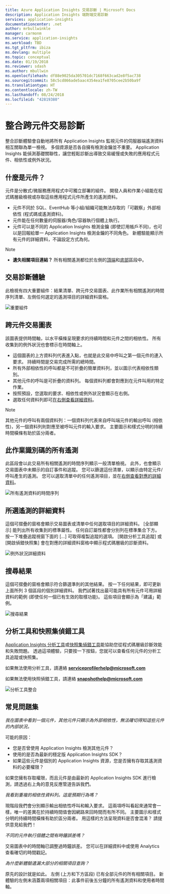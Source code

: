 ```yaml
---
title: Azure Application Insights 交易診斷 | Microsoft Docs
description: Application Insights 端對端交易診斷
services: application-insights
documentationcenter: .net
author: mrbullwinkle
manager: carmonm
ms.service: application-insights
ms.workload: TBD
ms.tgt_pltfrm: ibiza
ms.devlang: multiple
ms.topic: conceptual
ms.date: 01/19/2018
ms.reviewer: sdash
ms.author: mbullwin
ms.openlocfilehash: df88e9025da305701dc7168f663cad2e8f5ac738
ms.sourcegitcommit: 58c5cd866ade5aac4354ea1fe8705cee2b50ba9f
ms.translationtype: HT
ms.contentlocale: zh-TW
ms.lasthandoff: 08/24/2018
ms.locfileid: "42819380"
---
```

# <a name="unified-cross-component-transaction-diagnostics"></a>整合跨元件交易診斷

整合診斷體驗會自動地將所有 Application Insights 監視元件的伺服器端遙測資料相互關聯為單一檢視。 多個資源是否各自擁有檢測金鑰並不重要。 Application Insights 能偵測基礎關聯性，讓您輕鬆診斷出導致交易緩慢或失敗的應用程式元件、相依性或例外狀況。

## <a name="what-is-a-component"></a>什麼是元件？

元件是分散式/微服務應用程式中可獨立部署的組件。 開發人員和作業小組能在程式碼層級檢視或存取這些應用程式元件所產生的遙測資料。

* 元件不同於 SQL、EventHub 等小組/組織可能無法存取的「可觀察」外部相依性 (程式碼或遙測資料)。
* 元件能在任何數量的伺服器/角色/容器執行個體上執行。
* 元件可以是不同的 Application Insights 檢測金鑰 (即使訂用帳戶不同)，也可以是回報給單一 Application Insights 檢測金鑰的不同角色。 新體驗能顯示所有元件的詳細資料，不論設定方式為何。

> [!NOTE]
> * **遺失相關項目連結？** 所有相關遙測都位於左側的[頂端](#cross-component-transaction-chart)和[底部](#all-telemetry-with-this-Operation-Id)區段中。 

## <a name="transaction-diagnostics-experience"></a>交易診斷體驗
此檢視有四大重要組件：結果清單、跨元件交易圖表、此作業所有相關遙測的時間序列清單、左側任何選定的遙測項目的詳細資料窗格。

![重要組件](media/app-insights-e2eTxn-diagnostics/4partsCrossComponent.png)

## <a name="cross-component-transaction-chart"></a>跨元件交易圖表

該圖表提供時間軸，以水平橫條呈現要求的持續時間和元件之間的相依性。 所有收集到的例外狀況也會標示在時間軸上。

* 這個圖表的上方資料列代表進入點，也就是此交易中呼叫之第一個元件的連入要求。 持續時間是交易完成所需的總時間。
* 所有外部相依性的呼叫都是不可折疊的簡單資料列，並以圖示代表相依性類別。
* 其他元件的呼叫是可折疊的資料列。 每個資料列都會對應到在元件叫用的特定作業。
* 按照預設，您選取的要求、相依性或例外狀況會顯示在右側。
* 選取任何資料列即可[在右側查看詳細資料](#details-of-the-selected-telemetry)。 

> [!NOTE]
其他元件的呼叫有兩個資料列：一個資料列代表來自呼叫端元件的輸出呼叫 (相依性)，另一個資料列則對應至被呼叫元件的輸入要求。 主要圖示和樣式分明的持續時間橫條有助於區分兩者。

## <a name="all-telemetry-with-this-operation-id"></a>此作業識別碼的所有遙測

此區段會以此交易所有相關遙測的時間序列顯示一般清單檢視。 此外，也會顯示交易圖表中未顯示的自訂事件和追蹤。 您可以篩選這份清單，以顯示由特定元件/呼叫產生的遙測。 您可以選取清單中的任何遙測項目，並在[右側查看對應的詳細資料](#details-of-the-selected-telemetry)。

![所有遙測資料的時間序列](media/app-insights-e2eTxn-diagnostics/allTelemetryDrawerOpened.png)

## <a name="details-of-the-selected-telemetry"></a>所選遙測的詳細資料

這個可摺疊的窗格會顯示交易圖表或清單中任何選取項目的詳細資料。 [全部顯示] 能列出所有收集到的標準屬性。 任何自訂屬性都會分別列在標準集合下方。 按一下堆疊追蹤視窗下面的 [...] 可取得複製追蹤的選項。 [開啟分析工具追蹤] 或 [開啟偵錯快照集] 會在對應的詳細資料窗格中顯示程式碼層級的診斷資料。

![例外狀況詳細資料](media/app-insights-e2eTxn-diagnostics/exceptiondetail.png)

## <a name="search-results"></a>搜尋結果

這個可摺疊的窗格會顯示符合篩選準則的其他結果。 按一下任何結果，即可更新上面所列 3 個區段的個別詳細資料。 我們試著找出最可能具有所有元件可用詳細資料的範例 (即使任何一個已有生效的取樣功能)。 這些項目會顯示為「建議」範例。

![搜尋結果](media/app-insights-e2eTxn-diagnostics/searchResults.png)

## <a name="profiler-and-snapshot-debugger"></a>分析工具和快照集偵錯工具

[Application Insights 分析工具](app-insights-profiler.md)或[快照集偵錯工具](app-insights-snapshot-debugger.md)能協助您從程式碼層級診斷效能和失敗問題。 透過這項體驗，只要按一下按鈕，您就可以查看任何元件的分析工具追蹤或快照集。

如果無法使用分析工具，請連絡 **serviceprofilerhelp@microsoft.com**

如果無法使用快照偵錯工具，請連絡 **snapshothelp@microsoft.com**

![分析工具整合](media/app-insights-e2eTxn-diagnostics/profilerTraces.png)

## <a name="faq"></a>常見問題集

*我在圖表中看到一個元件，其他元件只顯示為外部相依性，無法確切得知這些元件的內部狀況。*

可能的原因：

* 您是否曾使用 Application Insights 檢測其他元件？
* 使用的是否為最新的穩定版 Application Insights SDK？
* 如果這些元件是個別的 Application Insights 資源，您是否擁有存取其遙測資料的必要權限？

如果您擁有存取權限，而且元件是由最新的 Application Insights SDK 進行檢測，請透過右上角的意見反應管道告訴我們。

*我看到重複的相依性資料列。這是預期行為嗎？*

現階段我們會分別顯示輸出相依性呼叫和輸入要求。 這兩項呼叫看起來通常會一樣，唯一的差異在於持續時間值會因網路來回時間而有所不同。 主要圖示和樣式分明的持續時間橫條有助於區分兩者。 用這樣的方法呈現資料是否會混淆？ 請提供意見給我們！

*不同的元件執行個體之間有時鐘誤差嗎？*

交易圖表中的時間軸已調整過時鐘誤差。 您可以在詳細資料中或使用 Analytics 查看確切的時間戳記。

*為什麼新體驗遺漏大部分的相關項目查詢？*

原先的設計就是如此。 左側 (上方和下方區段) 已有全部元件的所有相關項目。 新體驗的左側未涵蓋兩項相關項目：此事件前後五分鐘的所有遙測資料和使用者時間軸。
